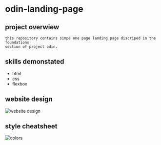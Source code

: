 # odin-landing-page

## project overwiew

    this repository contains simpe one page landing page discriped in the foundations 
    section of project odin.

## skills demonstated

- html 
- css
- flexbox

## website design

![website design](https://cdn.statically.io/gh/TheOdinProject/curriculum/81a5d553f4073e593d23a6ab00d50eef8620796d/foundations/html_css/project/imgs/01.png)

## style cheatsheet

![colors](https://cdn.statically.io/gh/TheOdinProject/curriculum/81a5d553f4073e593d23a6ab00d50eef8620796d/foundations/html_css/project/imgs/02.png)
